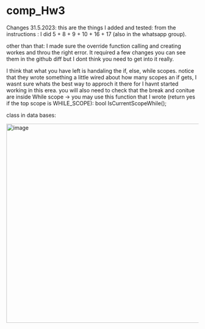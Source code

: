 # comp_Hw3
Changes 31.5.2023:
this are the things I added and tested:
from the instructions : I did 
5 + 8 + 9 + 10 + 16 + 17 (also in the whatsapp group).


other than that:
I made sure the override function calling and creating workes and throu the right error.
It required a few changes you can see them in the github diff but I dont think you need to get into it really.

I think that what you have left is handaling the if, else, while scopes.
notice that they wrote something a little wired about how many scopes an if gets, 
I wasnt sure whats the best way to approch it there for I havnt started working in this erea. 
you will also need to check that the break and conitue are inside While scope -> you may use this function that I wrote (return yes if the top scope is WHILE_SCOPE):
bool IsCurrentScopeWhile();






    
class in data bases:

<img width="521" alt="image" src="https://github.com/ronyju/comp_Hw3/assets/80697658/ab705903-9175-47f4-8b7c-e04eea8c8d71">

